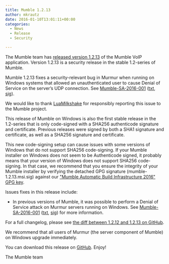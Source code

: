 ```yaml
---
title: Mumble 1.2.13
author: mkrautz
date: 2016-01-10T13:01:11+00:00
categories:
  - News
  - Release
  - Security

---
```

The Mumble team has [released version 1.2.13][1] of the Mumble VoIP application. Version 1.2.13 is a security release in the stable 1.2-series of Mumble.

<!--more-->

Mumble 1.2.13 fixes a security-relevant bug in Murmur when running on Windows systems that allowed an unauthenticated user to cause Denial of Service on the server&#8217;s UDP connection. See [Mumble-SA-2016-001](/security/mumble-sa-2016-001) ([txt](/security/Mumble-SA-2016-001.txt), [sig](/security/Mumble-SA-2016-001.sig)).

We would like to thank [LuaMilkshake][4] for responsibly reporting this issue to the Mumble project.

This release of Mumble on Windows is also the first stable release in the 1.2-series that is only code-signed with a SHA256 authenticode signature and certificate. Previous releases were signed by both a SHA1 signature and certificate, as well as a SHA256 signature and certificate.

This new code-signing setup can cause issues with some versions of Windows that do not support SHA256 code-signing. If your Mumble installer on Windows does not seem to be Authenticode signed, it probably means that your version of Windows does not support SHA256 code-signing. In that case, we recommend that you ensure the integrity of your Mumble installer by verifying the detached GPG signature (mumble-1.2.13.msi.sig) against our ["Mumble Automatic Build Infrastructure 2016" GPG key][5].

Issues fixes in this release include:

* In previous versions of Mumble, it was possible to perform a Denial of Service attack on Murmur servers running on Windows. See [Mumble-SA-2016-001](/security/mumble-sa-2016-001) ([txt](/security/Mumble-SA-2016-001.txt), [sig](/security/Mumble-SA-2016-001.sig)) for more information.

For a full changelog, please see [the diff between 1.2.12 and 1.2.13 on GitHub][6].

We recommend that all users of Murmur (the server component of Mumble) on Windows upgrade immediately.

You can download this release on [GitHub][7]. Enjoy!

The Mumble team

 [1]: https://github.com/mumble-voip/mumble/releases/tag/1.2.13
 [4]: https://github.com/LuaMilkshake
 [5]: https://github.com/mumble-voip/mumble-gpg-signatures/blob/master/gpg.txt
 [6]: https://github.com/mumble-voip/mumble/compare/1.2.12...1.2.13
 [7]: https://github.com/mumble-voip/mumble/releases/tag/1.2.13 "https://github.com/mumble-voip/mumble/releases/tag/1.2.13"
